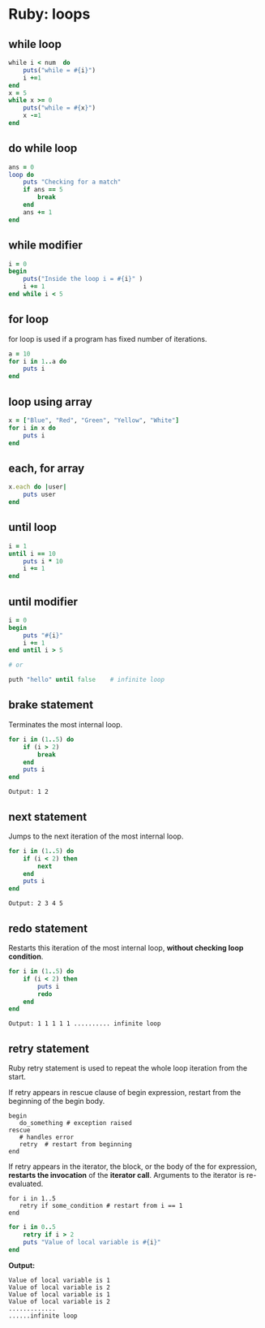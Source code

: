# Ruby: loops

## while loop
```ruby
while i < num  do
    puts("while = #{i}")
    i +=1
end
x = 5
while x >= 0    
    puts("while = #{x}")  
    x -=1   
end
```

## do while loop
```ruby
ans = 0
loop do
    puts "Checking for a match"   
    if ans == 5
        break   
    end
    ans += 1
end
```

## while modifier
```ruby
i = 0
begin
    puts("Inside the loop i = #{i}" )
    i += 1
end while i < 5
```

## for loop
for loop is used if a program has fixed number of iterations.
```ruby
a = 10
for i in 1..a do   
    puts i   
end
```
## loop using array
```ruby
x = ["Blue", "Red", "Green", "Yellow", "White"]   
for i in x do   
    puts i   
end
```

## each, for array
```ruby
x.each do |user|
    puts user
end
```

## until loop
```ruby
i = 1
until i == 10
    puts i * 10
    i += 1
end
```

## until modifier
```ruby
i = 0
begin
    puts "#{i}"
    i += 1
end until i > 5

# or

puth "hello" until false    # infinite loop
```

## brake statement
Terminates the most internal loop.
```ruby
for i in (1..5) do
    if (i > 2)
        break
    end
    puts i
end
```
    Output: 1 2

## next statement
Jumps to the next iteration of the most internal loop.
```ruby
for i in (1..5) do
    if (i < 2) then
        next
    end
    puts i
end
```
    Output: 2 3 4 5

## redo statement
Restarts this iteration of the most internal loop, **without checking loop condition**.
```ruby
for i in (1..5) do
    if (i < 2) then
        puts i
        redo
    end
end
```
    Output: 1 1 1 1 1 .......... infinite loop

## retry statement
Ruby retry statement is used to repeat the whole loop iteration from the start.

If retry appears in rescue clause of begin expression, restart from the beginning of the begin body.
```
begin
   do_something # exception raised
rescue
   # handles error
   retry  # restart from beginning
end
```
If retry appears in the iterator, the block, or the body of the for expression, **restarts the invocation** of the **iterator call**. Arguments to the iterator is re-evaluated.
```
for i in 1..5
   retry if some_condition # restart from i == 1
end
```
```ruby
for i in 0..5
    retry if i > 2
    puts "Value of local variable is #{i}"
end
```
**Output:**
```
Value of local variable is 1
Value of local variable is 2
Value of local variable is 1
Value of local variable is 2
.............
......infinite loop
```



